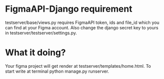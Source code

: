 # FigmaAPI-Django requirement


testserver/base/views.py requires FigmaAPI token, ids and file_id which you can find at your Figma account.
Also change the django secret key to yours in testserver/testserver/settings.py.
# What it doing?
Your figma project will get render at testserver/templates/home.html. To start write at terminal python manage.py runserver.
